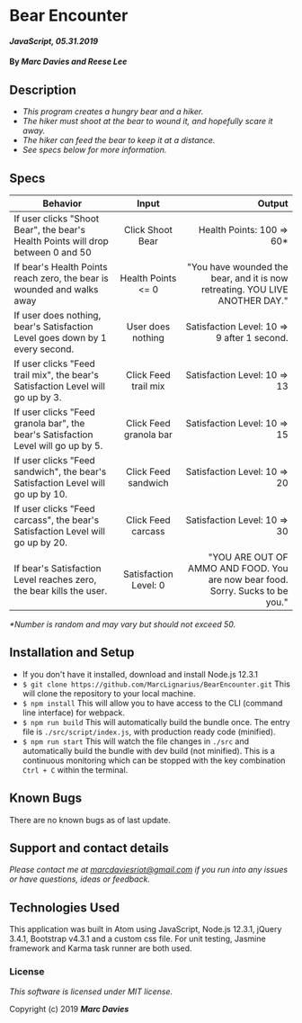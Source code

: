 # Bear Encounter

#### _JavaScript, 05.31.2019_

#### By _Marc Davies and Reese Lee_

## Description

* _This program creates a hungry bear and a hiker._
* _The hiker must shoot at the bear to wound it, and hopefully scare it away._
* _The hiker can feed the bear to keep it at a distance._
* _See specs below for more information._

## Specs

| Behavior | Input | Output |
| ------------- |:-------------:| -----:|
| If user clicks "Shoot Bear", the bear's Health Points will drop between 0 and 50 | Click Shoot Bear | Health Points: 100 => 60*|
| If bear's Health Points reach zero, the bear is wounded and walks away | Health Points <= 0 | "You have wounded the bear, and it is now retreating. YOU LIVE ANOTHER DAY."|
| If user does nothing, bear's Satisfaction Level goes down by 1 every second. | User does nothing | Satisfaction Level: 10 => 9 after 1 second.|
| If user clicks "Feed trail mix", the bear's Satisfaction Level will go up by 3.  | Click Feed trail mix | Satisfaction Level: 10 => 13|
| If user clicks "Feed granola bar", the bear's Satisfaction Level will go up by 5.  | Click Feed granola bar | Satisfaction Level: 10 => 15|
| If user clicks "Feed sandwich", the bear's Satisfaction Level will go up by 10.  | Click Feed sandwich | Satisfaction Level: 10 => 20|
| If user clicks "Feed carcass", the bear's Satisfaction Level will go up by 20.  | Click Feed carcass | Satisfaction Level: 10 => 30 |
| If bear's Satisfaction Level reaches zero, the bear kills the user. | Satisfaction Level: 0 | "YOU ARE OUT OF AMMO AND FOOD. You are now bear food. Sorry. Sucks to be you." |

_*Number is random and may vary but should not exceed 50._

## Installation and Setup
* If you don't have it installed, download and install Node.js 12.3.1
* `$ git clone https://github.com/MarcLignarius/BearEncounter.git` This will clone the repository to your local machine.
* `$ npm install` This will allow you to have access to the CLI (command line interface) for webpack.
* `$ npm run build`
This will automatically build the bundle once. The entry file is `./src/script/index.js`, with production ready code (minified).
* `$ npm run start`
This will watch the file changes in `./src` and automatically build the bundle with dev build (not minified). This is a continuous monitoring which can be stopped with the key combination `Ctrl + C` within the terminal.

## Known Bugs
There are no known bugs as of last update.

## Support and contact details
_Please contact me at marcdaviesriot@gmail.com if you run into any issues or have questions, ideas or feedback._

## Technologies Used
This application was built in Atom using JavaScript, Node.js 12.3.1, jQuery 3.4.1, Bootstrap v4.3.1 and a custom css file. For unit testing, Jasmine framework and Karma task runner are both used.

### License

*This software is licensed under MIT license.*

Copyright (c) 2019 **_Marc Davies_**

